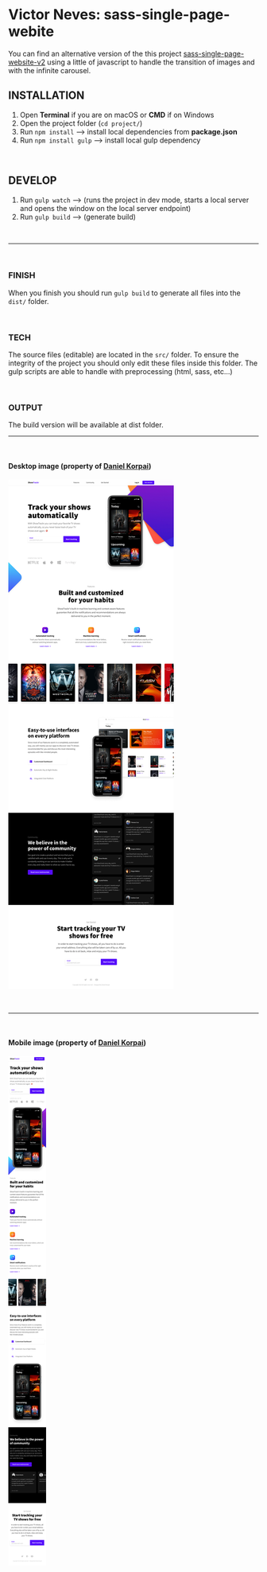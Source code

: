 # Victor Neves: sass-single-page-webite


You can find an alternative version of the this project [sass-single-page-website-v2](https://github.com/vitorlmneves/sass-single-page-website-v2) using a little of javascript to handle the transition of images and with the infinite carousel.

## INSTALLATION

1. Open **Terminal** if you are on macOS or **CMD** if on Windows
2. Open the project folder (`cd project/`)
3. Run `npm install` --> install local dependencies from **package.json**
4. Run `npm install gulp` --> install local gulp dependency

&nbsp;

## DEVELOP

1. Run `gulp watch` --> (runs the project in dev mode, starts a local server and opens the window on the local server endpoint)
2. Run `gulp build` --> (generate build)

&nbsp;

---

&nbsp;

### FINISH

When you finish you should run `gulp build` to generate all files into the `dist/` folder.

&nbsp;

### TECH

The source files (editable) are located in the `src/` folder.
To ensure the integrity of the project you should only edit these files inside this folder.
The gulp scripts are able to handle with preprocessing (html, sass, etc...)

&nbsp;

### OUTPUT

The build version will be available at dist folder.

---

&nbsp;

#### Desktop image (property of [Daniel Korpai](https://danielkorpai.com/))

![desktop](desktop.jpg)

&nbsp;

---

&nbsp;

#### Mobile image (property of [Daniel Korpai](https://danielkorpai.com/))

![phone](mobile.jpg)

